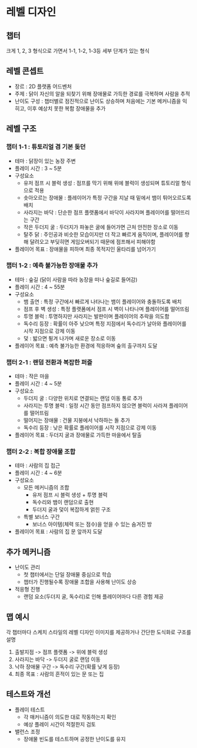 # 레벨 디자인
## 챕터
크게 1, 2, 3 형식으로 가면서 1-1, 1-2, 1-3등 세부 단계가 있는 형식

## 레벨 콘셉트
- 장르 : 2D 플랫폼 어드벤처
- 주제 : 닭이 자신의 알을 되찾기 위해 장애물로 가득한 경로를 극복하며 사람을 추적
- 난이도 구성 : 챕터별로 점진적으로 난이도 상승하며 처음에는 기본 메커니즘을 익히고, 이후 예상치 못한 복함 장애물을 추가

## 레벨 구조
### 챕터 1-1 : 튜토리얼 겸 기본 돚던
- 테마 : 닭장이 있는 농장 주변
- 플레이 시간 : 3 ~ 5분
- 구성요소
  - 유저 점프 시 블럭 생성 : 점프를 막기 위해 위에 블럭이 생성되며 튜토리얼 형식으로 적용
  - 솟아오르는 장애물 : 플레이어가 특정 구간을 지날 때 밑에서 뱀이 튀어오르도록 배치
  - 사라지는 바닥 : 단순한 점프 플랫폼에서 바닥이 사라지며 플레이어를 떨어뜨리는 구간
  - 작은 두더지 굴 : 두더지가 파놓은 굴에 들어가면 근처 안전한 장소로 이동
  - 탈주 닭 : 주인공과 비슷한 모습이지만 더 작고 빠르게 움직이며, 플레이어를 향해 달려오고 부딪히면 게임오버되기 때문에 점프해서 피해야함
- 플레이어 목표 : 장애물을 피하며 최종 목적지인 울타리를 넘어가기

### 챕터 1-2 : 예측 불가능한 장애물 추가
- 테마 : 숲길 (닭이 사람을 따라 농장을 떠나 숲길로 들어감)
- 플레이 시간 : 4 ~ 55분
- 구성요소
  - 뱀 출연 : 특정 구간에서 빠르게 나타나는 뱀이 플레이어와 충돌하도록 배치
  - 점프 후 벽 생성 : 특정 플랫폼에서 점프 시 벽이 나타나며 플레이어를 떨어뜨림
  - 투명 블럭 : 투명하지만 사라지는 발판이며 플레이어의 추락을 의도함
  - 독수리 등장 : 확률이 아주 낮으며 특정 지점에서 독수리가 날아와 플레이어를 시작 지점으로 강제 이동
  - 덫 : 밟으면 튕겨 나가며 새로운 장소로 이동
- 플레이어 목표 : 예측 불가능한 환경에 적응하며 숲의 출구까지 도달

### 챕터 2-1 : 랜덤 전환과 복잡한 퍼즐
- 테마 : 작은 마을
- 플레이 시간 : 4 ~ 5분
- 구성요소
  - 두더지 굴 : 다양한 위치로 연결되는 랜덤 이동 통로 추가
  - 사라지는 투명 블럭 : 일정 시간 동안 점프하지 않으면 블럭이 사라져 플레이어를 떨어뜨림
  - 떨어지는 장애물 : 건물 지붕에서 낙하하는 돌 추가
  - 독수리 등장 : 낮은 확률로 플레이어를 시작 지점으로 강제 이동
- 플레이어 목표 : 두더지 굴과 장애물로 가득한 마을에서 탈출

### 챕터 2-2 : 복합 장애물 조합
- 테마 : 사람의 집 접근
- 플레이 시간 : 4 ~ 6분
- 구성요소
  - 모든 메커니즘의 조합
    - 유저 점프 시 블럭 생성 + 투명 블럭
    - 독수리와 뱀이 랜덤으로 출현
    - 두더지 굴과 덫이 복잡하게 얽힌 구조
  - 특별 보너스 구간
    - 보너스 아이템(체력 또는 점수)을 얻을 수 있는 숨겨진 방
- 플레이어 목표 : 사람의 집 문 앞까지 도달

## 추가 메커니즘
- 난이도 관리
  - 첫 챕터에서는 단일 장애물 중심으로 학습
  - 챕터가 진행될수록 장애물 조합을 사용해 난이도 상승
- 적응형 진행
  - 랜덤 요소(두더지 굴, 독수리)로 인해 플레이어마다 다른 경험 제공
 
## 맵 예시
각 챕터마다 스케치 스타일의 레벨 디자인 이미지를 제공하거나 간단한 도식화로 구조를 설명
1. 출발지점 -> 점프 플랫폼 -> 위에 블럭 생성
2. 사라지는 바닥 -> 두더지 굴로 랜덤 이동
3. 낙하 장애물 구간 -> 독수리 구간(확률 낮게 등장)
4. 최종 목표 : 사람의 흔적이 있는 문 또는 집

## 테스트와 개선
- 플레이 테스트
  - 각 매커니즘이 의도한 대로 작동하는지 확인
  - 예상 플레이 시간이 적절한지 검토
- 밸런스 조정
  - 장애물 빈도를 테스트하며 공정한 난이도를 유지
